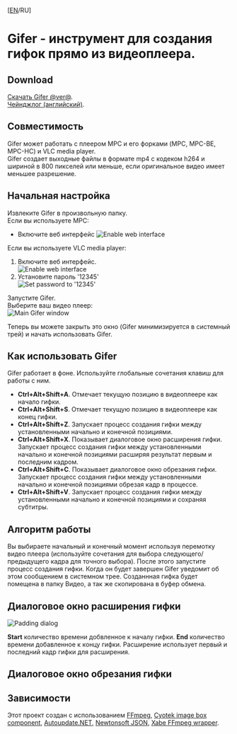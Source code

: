 ﻿\[[EN](index.html)/RU\]

# Gifer - инструмент для создания гифок прямо из видеоплеера.

## Download

[Скачать Gifer @ver@](https://katou.moe/gifer/@filename@).  
[Чейнджлог (английский)](https://katou.moe/gifer/changelog.html).

## Совместимость

Gifer может работать с плеером MPC и его форками (MPC, MPC-BE, MPC-HC) и VLC media player.  
Gifer создает выходные файлы в формате mp4 с кодеком h264 и шириной в 800 пикселей или меньше, если оригинальное видео имеет меньшее разрешение.

## Начальная настройка

Извлеките Gifer в произвольную папку.  
Если вы используете MPC:

*   Включите веб интерфейс ![Enable web interface](https://katou.moe/gifer/img/mpc.png)

Если вы используете VLC media player:

1.  Включите веб интерфейс.  
    ![Enable web interface](https://katou.moe/gifer/img/vlc1.png)
2.  Установите пароль '12345'  
    ![Set password to '12345'](https://katou.moe/gifer/img/vlc2.png)

Запустите Gifer.  
Выберите ваш видео плеер:  
![Main Gifer window](https://katou.moe/gifer/img/gifer_main.png)

Теперь вы можете закрыть это окно (Gifer минимизируется в системный трей) и начать использовать Gifer.

## Как использовать Gifer

Gifer работает в фоне. Используйте глобальные сочетания клавиш для работы с ним.

*   **Ctrl+Alt+Shift+A**. Отмечает текущую позицию в видеоплеере как начало гифки.
*   **Ctrl+Alt+Shift+S**. Отмечает текущую позицию в видеоплеере как конец гифки.
*   **Ctrl+Alt+Shift+Z**. Запускает процесс создания гифки между установленными начально и конечной позициями.
*   **Ctrl+Alt+Shift+X**. Показывает диалоговое окно расширения гифки. Запускает процесс создания гифки между установленными начально и конечной позициями расширяя результат первым и последним кадром.
*   **Ctrl+Alt+Shift+C**. Показывает диалоговое окно обрезания гифки. Запускает процесс создания гифки между установленными начально и конечной позициями обрезая кадр в процессе.
*   **Ctrl+Alt+Shift+V**. Запускает процесс создания гифки между установленными начально и конечной позициями и сохраняя субтитры.

## Алгоритм работы

Вы выбираете начальный и конечный момент используя перемотку видео плеера (используйте сочетания для выбора следующего/предыдущего кадра для точного выбора). После этого запустите процесс создания гифки. Когда он будет завершен Gifer уведомит об этом сообщением в системном трее. Созданнная гифка будет помещена в папку Видео, а так же скопирована в буфер обмена.

## Диалоговое окно расширения гифки

![Padding dialog](https://katou.moe/gifer/img/gifer_pad.png)

**Start** количество времени добвленное к началу гифки. **End** количество времени добавленное к концу гифки. Расширение использует первый и последний кадр гифки для расширения.

## Диалоговое окно обрезания гифки

## Зависимости

Этот проект создан с использованием [FFmpeg](https://ffmpeg.org), [Cyotek image box component](cyotek.com/blog/tag/imagebox), [Autoupdate.NET](https://github.com/ravibpatel/AutoUpdater.NET), [Newtonsoft JSON](https://www.newtonsoft.com/json), [Xabe FFmpeg wrapper](https://xabe.net/product/xabe_ffmpeg/).